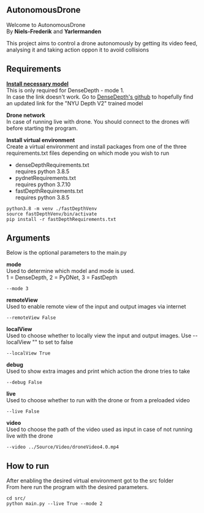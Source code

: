 ## AutonomousDrone
Welcome to AutonomousDrone <br/>
By **Niels-Frederik** and **Yarlermanden** <br/>

This project aims to control a drone autonomously by getting its video feed, analysing it and taking action oppon it to avoid collisions

## Requirements
**[Install necessary model](https://s3-eu-west-1.amazonaws.com/densedepth/nyu.h5)** <br/>
This is only required for DenseDepth - mode 1. <br/>
In case the link doesn't work. Go to [DenseDepth's github](https://github.com/ialhashim/DenseDepth) to hopefully find an updated link for the  "NYU Depth V2" trained model

**Drone network** <br/>
In case of running live with drone. You should connect to the drones wifi before starting the program.

**Install virtual environment** <br/>
Create a virtual environment and install packages from one of the three requirements.txt files depending on which mode you wish to run <br/>
* denseDepthRequirements.txt <br/>
requires python 3.8.5
* pydnetRequirements.txt <br/>
requires python 3.7.10
* fastDepthRequirements.txt <br/>
requires python 3.8.5

```
python3.8 -m venv ./fastDepthVenv
source fastDepthVenv/bin/activate
pip install -r fastDepthRequirements.txt
```

## Arguments
Below is the optional parameters to the main.py

**mode** <br/>
Used to determine which model and mode is used. <br/>
1 = DenseDepth, 2 = PyDNet, 3 = FastDepth
```
--mode 3 
```

**remoteView** <br/>
Used to enable remote view of the input and output images via internet
```
--remoteView False
```

**localView** <br/>
Used to choose whether to locally view the input and output images. Use --localView "" to set to false
```
--localView True
```

**debug** <br/>
Used to show extra images and print which action the drone tries to take
```
--debug False
```

**live** <br/>
Used to choose whether to run with the drone or from a preloaded video
```
--live False
```

**video** <br/>
Used to choose the path of the video used as input in case of not running live with the drone
```
--video ../Source/Video/droneVideo4.0.mp4
```

## How to run
After enabling the desired virtual environment got to the src folder <br/>
From here run the program with the desired parameters.

```
cd src/
python main.py --live True --mode 2
```
